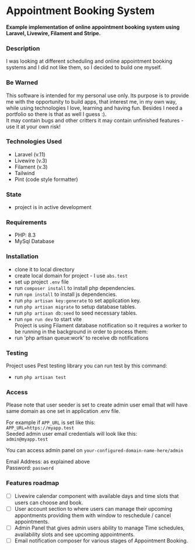 # Appointment Booking System

**Example implementation of online appointment booking system using Laravel, Livewire, Filament and Stripe.**

### Description

I was looking at different scheduling and online appointment booking systems and I did not like them, so I decided to build one myself.

### Be Warned

This software is intended for my personal use only. Its purpose is to provide me with the opportunity to build apps, that interest me, in my own way, while using technologies I love, learning and having fun. Besides I need a portfolio so there is that as well I guess :).<br> It may contain bugs and other critters it may contain unfinished features - use it at your own risk!

### Technologies Used

- Laravel (v.11)
- Livewire (v.3)
- Filament (v.3)
- Tailwind
- Pint (code style formatter)

### State

 - project is in active development

### Requirements

- PHP: 8.3
- MySql Database

### Installation

- clone it to local directory
- create local domain for project - I use `abs.test`
- set up project `.env` file 
- run `composer install` to install php dependencies.
- run `npm install` to install js dependencies.
- run `php artisan key:generate` to set application key.
- run `php artisan migrate` to setup database tables.
- run `php artisan db:seed` to seed necessary tables.
- run `npm run dev` to start vite<br>
Project is using Filament database notification so it requires a worker to be running in the background in order to process them:
- run 'php artisan queue:work' to receive db notifications

### Testing

Project uses Pest testing library you can run test by this command:<br>
- run `php artisan test`


### Access
Please note that user seeder is set to create admin user email that will have same domain as one set in application .env file.<br>

For example if `APP_URL` is set like this:<br>
`APP_URL=https://myapp.test`<br>
Seeded admin user email credentials will look like this:<br>
`admin@myapp.test`

You can access admin panel on `your-configured-domain-name-here/admin`<br>

Email Address: as explained above<br>
Password: `password`

### Features roadmap

- [ ] Livewire calendar component with available days and time slots that users can choose and book.
- [ ] User account section to where users can manage their upcoming appontments providing them with window to reschedule / cancel appointments.
- [ ] Admin Panel that gives admin users ability to manage Time schedules, availability slots and see upcoming appointments.
- [ ] Email notification composer for various stages of Appointment Booking.
